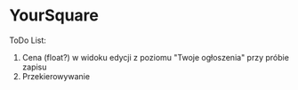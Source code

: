 # YourSquare

ToDo List:

1. Cena (float?) w widoku edycji z poziomu "Twoje ogłoszenia" przy próbie zapisu
2. Przekierowywanie
